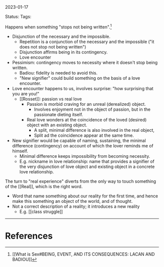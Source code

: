 2023-01-17

Status: 
Tags: 

Happens when something "stops not being written".[^1]
* Disjunction of the necessary and the impossible.
    * Repetition is a conjunction of the necessary and the impossible ("it does not stop not being written")
    * Disjunction affirms being in its contingency.
    * Love encounter
* Pessimism: contingency moves to necessity where it doesn't stop being written.
    * Badiou: fidelity is needed to avoid this.
    * "New signifier" could build something on the basis of a love encounter.
* Love encounter happens to us, involves surprise: "how surprising that you are you!"
    * [[Rosset]]: passion vs real love
        * Passion is morbid craving for an unreal (derealized) object.
            * Involves enjoyment not in the object of passion, but in the passionate dieting itself.
        * Real love wonders at the coincidence of the loved (desired) object with an existing object.
            * A split, minimal difference is also involved in the real object,
            * Split ad the coincidence appear at the same time.
* New signifier would be capable of naming, sustaining, the minimal difference (contingency) on account of which the lover reminds me of himself.
    * Minimal difference keeps impossibility from becoming necessity.
    * E.g. nickname in love relationship: name that provides a signifier of the very disjunction of love object and existing object in a concrete love relationship.

The turn to "real experience" diverts from the only way to touch something of the [[Real]], which is the right word.
* Word that name something about our reality for the first time, and hence make this something an object of the world, and of thought.
* Not a correct description of a reality; it introduces a new reality
    * E.g. [[class struggle]]


---
# References

[^1]: [[What is Sex#BEING, EVENT, AND ITS CONSEQUENCES: LACAN AND BADIOU]]